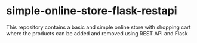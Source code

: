 # simple-online-store-flask-restapi
This repository contains a basic and simple online store with shopping cart where the products can be added and removed using REST API and Flask
